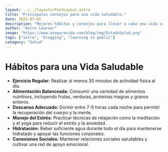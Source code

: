 ```yaml
---
layout: ../../layouts/PostLayout.astro
title: "Principales consejos para una vida saludable."
date: 2022-07-01
description: "Mejores hábitos y consejos para llevar a cabo una vida saludable y plena."
author: "Astro Learner"
image: "https://www.aseguravida.com/blog/img/EstadoSalud.png"
tags: ["astro", "blogging", "learning in public"]
category: "Salud"
---
```


# Hábitos para una Vida Saludable

- **Ejercicio Regular:** Realizar al menos 30 minutos de actividad física al día.
- **Alimentación Balanceada:** Consumir una variedad de alimentos nutritivos, incluyendo frutas, verduras, proteínas magras y granos enteros.
- **Descanso Adecuado:** Dormir entre 7-9 horas cada noche para permitir la recuperación del cuerpo y la mente.
- **Manejo del Estrés:** Practicar técnicas de relajación como la meditación y el yoga para reducir el estrés y la ansiedad.
- **Hidratación:** Beber suficiente agua durante todo el día para mantenerse hidratado y apoyar las funciones corporales.
- **Conexiones Sociales:** Mantener relaciones sociales saludables y cultivar una red de apoyo emocional.
